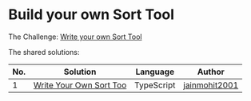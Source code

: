 # Build your own Sort Tool

The Challenge: [Write your own Sort Tool](https://codingchallenges.fyi/challenges/challenge-sort)

The shared solutions:

| No. | Solution | Language | Author |
|-----|----------|----------|--------|
| 1 | [Write Your Own Sort Too](https://github.com/jainmohit2001/coding-challenges/blob/master/src/6) | TypeScript | [jainmohit2001](https://github.com/jainmohit2001) |
